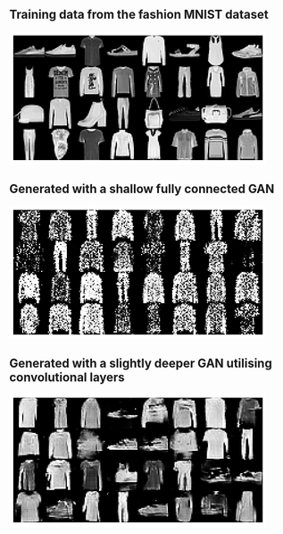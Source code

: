 
## Training data from the fashion MNIST dataset
![training_data](./assets/training_data.png)

## Generated with a shallow fully connected GAN
![training_data](./assets/Shallow_gan.png)

## Generated with a slightly deeper GAN utilising convolutional layers
![CGAN](./assets/CGAN.png)